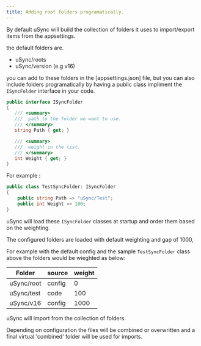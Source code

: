 ```yaml
---
title: Adding root folders programatically.
---
```


By default uSync will build the collection of folders it uses to import/export items from the appsettings.

the default folders are.

- uSync/roots
- uSync/version (e.g v16)

you can add to these folders in the [appsettings.json] file, but you can also include folders programatically
by having a public class impliment the `ISyncFolder` interface in your code.

```cs
public interface ISyncFolder
{
   /// <summary>
   ///  path to the folder we want to use.
   /// </summary>
   string Path { get; }

   /// <summary>
   ///  weight in the list.
   /// </summary>
   int Weight { get; }
}
```

For example :

```cs
public class TestSyncFolder: ISyncFolder
{
    public string Path => "uSync/Test";
    public int Weight => 100;
}
```

uSync will load these `ISyncFolder` classes at startup and order them based on the weighting.

The configured folders are loaded with default weighting and gap of 1000,

For example with the default config and the sample `TestSyncFolder` class above the folders would be wieghted as below:

| Folder     | source | weight |
| ---------- | ------ | ------ |
| uSync/root | config | 0      |
| uSync/test | code   | 100    |
| uSync/v16  | config | 1000   |

uSync will import from the collection of folders.

Depending on configuration the files will be combined or overwritten and a final virtual 'combined' folder will be used for imports.

